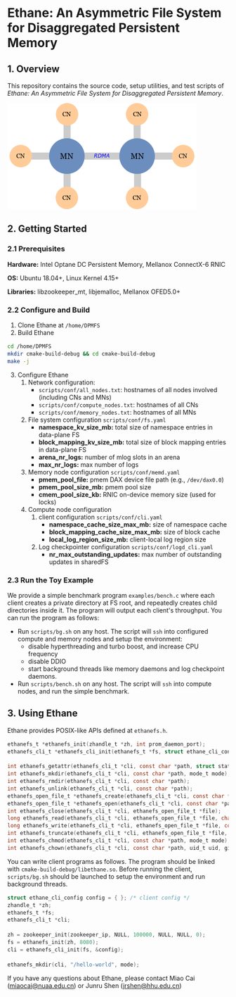 # Ethane: An Asymmetric File System for Disaggregated Persistent Memory



## 1. Overview

This repository contains the source code, setup utilities, and test scripts of *Ethane: An Asymmetric File System for Disaggregated Persistent Memory*.

<img src="figures/ethane.png">

## 2. Getting Started

### 2.1 Prerequisites

**Hardware:** Intel Optane DC Persistent Memory, Mellanox ConnectX-6 RNIC

**OS:** Ubuntu 18.04+, Linux Kernel 4.15+

**Libraries:** libzookeeper_mt, libjemalloc, Mellanox OFED5.0+

### 2.2 Configure and Build

1. Clone Ethane at `/home/DPMFS`
2. Build Ethane

```bash
cd /home/DPMFS
mkdir cmake-build-debug && cd cmake-build-debug
make -j
```

3. Configure Ethane
   1. Network configuration: 
      + `scripts/conf/all_nodes.txt`: hostnames of all nodes involved (including CNs and MNs)
      + `scripts/conf/compute_nodes.txt`: hostnames of all CNs
      + `scripts/conf/memory_nodes.txt`: hostnames of all MNs
   2. File system configuration `scripts/conf/fs.yaml`
      + **namespace_kv_size_mb:** total size of namespace entries in data-plane FS
      + **block_mapping_kv_size_mb:** total size of block mapping entries in data-plane FS
      + **arena_nr_logs:** number of mlog slots in an arena
      + **max_nr_logs:** max number of logs
   3. Memory node configuration `scripts/conf/memd.yaml`
      + **pmem_pool_file:** pmem DAX device file path (e.g., `/dev/dax0.0`)
      + **pmem_pool_size_mb:** pmem pool size
      + **cmem_pool_size_kb:** RNIC on-device memory size (used for locks)
   4. Compute node configuration
      1. client configuration `scripts/conf/cli.yaml`
         + **namespace_cache_size_max_mb:** size of namespace cache
         + **block_mapping_cache_size_max_mb:** size of block cache
         + **local_log_region_size_mb:** client-local log region size
      2. Log checkpointer configuration `scripts/conf/logd_cli.yaml`
         + **nr_max_outstanding_updates:** max number of outstanding updates in sharedFS

### 2.3 Run the Toy Example

We provide a simple benchmark program `examples/bench.c` where each client creates a private directory at FS root, and repeatedly creates child directories inside it. The program will output each client's throughput. You can run the program as follows:

+ Run `scripts/bg.sh` on any host. The script will `ssh` into configured compute and memory nodes and setup the environment:
  + disable hyperthreading and turbo boost, and increase CPU frequency
  + disable DDIO
  + start background threads like memory daemons and log checkpoint daemons.
+ Run `scripts/bench.sh` on any host. The script will `ssh` into compute nodes, and run the simple benchmark.

## 3. Using Ethane

Ethane provides POSIX-like APIs defined at `ethanefs.h`.

```C
ethanefs_t *ethanefs_init(zhandle_t *zh, int prom_daemon_port);
ethanefs_cli_t *ethanefs_cli_init(ethanefs_t *fs, struct ethane_cli_config *config);

int ethanefs_getattr(ethanefs_cli_t *cli, const char *path, struct stat *stbuf);
int ethanefs_mkdir(ethanefs_cli_t *cli, const char *path, mode_t mode);
int ethanefs_rmdir(ethanefs_cli_t *cli, const char *path);
int ethanefs_unlink(ethanefs_cli_t *cli, const char *path);
ethanefs_open_file_t *ethanefs_create(ethanefs_cli_t *cli, const char *path, mode_t mode);
ethanefs_open_file_t *ethanefs_open(ethanefs_cli_t *cli, const char *path);
int ethanefs_close(ethanefs_cli_t *cli, ethanefs_open_file_t *file);
long ethanefs_read(ethanefs_cli_t *cli, ethanefs_open_file_t *file, char *buf, size_t size, off_t off);
long ethanefs_write(ethanefs_cli_t *cli, ethanefs_open_file_t *file, const char *buf, size_t size, off_t off);
int ethanefs_truncate(ethanefs_cli_t *cli, ethanefs_open_file_t *file, off_t size);
int ethanefs_chmod(ethanefs_cli_t *cli, const char *path, mode_t mode);
int ethanefs_chown(ethanefs_cli_t *cli, const char *path, uid_t uid, gid_t gid);
```

You can write client programs as follows. The program should be linked with `cmake-build-debug/libethane.so`. Before running the client, `scripts/bg.sh` should be launched to setup the environment and run background threads.

```c
struct ethane_cli_config config = { }; /* client config */
zhandle_t *zh;
ethanefs_t *fs;
ethanefs_cli_t *cli;

zh = zookeeper_init(zookeeper_ip, NULL, 100000, NULL, NULL, 0);
fs = ethanefs_init(zh, 8080);
cli = ethanefs_cli_init(fs, &config);

ethanefs_mkdir(cli, "/hello-world", mode);
```

If you have any questions about Ethane, please contact Miao Cai (miaocai@nuaa.edu.cn) or Junru Shen (jrshen@hhu.edu.cn)
